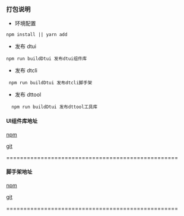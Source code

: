 ### 打包说明
 * 环境配置 
 ```
 npm install || yarn add 
 ```
 * 发布 dtui
 ```
 npm run buildDtui 发布dtui组件库
 ```
 * 发布 dtcli
 ```
  npm run buildDtui 发布dtcli脚手架
 ```
  * 发布 dttool
```
  npm run buildDtui 发布dttool工具库
 ```
 #### UI组件库地址 

[npm](https://www.npmjs.com/package/react-dtui)

[git](https://github.com/cindyrise/react-dtui.git)

==================================================

#### 脚手架地址

[npm](https://www.npmjs.com/package/generator-dtcli)

[git](https://github.com/cindyrise/generator-dtcli)

==================================================